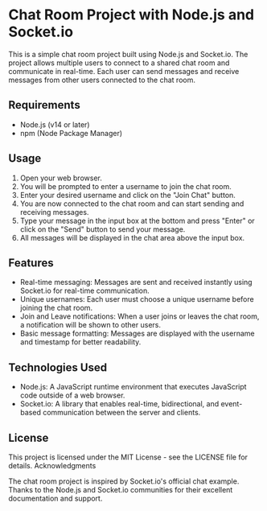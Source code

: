 # Chat Room Project with Node.js and Socket.io

This is a simple chat room project built using Node.js and Socket.io. The project allows multiple users to connect to a shared chat room and communicate in real-time. Each user can send messages and receive messages from other users connected to the chat room.

## Requirements

- Node.js (v14 or later)
- npm (Node Package Manager)

## Usage

1. Open your web browser.
2. You will be prompted to enter a username to join the chat room.
3. Enter your desired username and click on the "Join Chat" button.
4. You are now connected to the chat room and can start sending and receiving messages.
5. Type your message in the input box at the bottom and press "Enter" or click on the "Send" button to send your message.
6. All messages will be displayed in the chat area above the input box.

## Features

- Real-time messaging: Messages are sent and received instantly using Socket.io for real-time communication.
- Unique usernames: Each user must choose a unique username before joining the chat room.
- Join and Leave notifications: When a user joins or leaves the chat room, a notification will be shown to other users.
- Basic message formatting: Messages are displayed with the username and timestamp for better readability.

## Technologies Used

- Node.js: A JavaScript runtime environment that executes JavaScript code outside of a web browser.
- Socket.io: A library that enables real-time, bidirectional, and event-based communication between the server and clients.

## License

This project is licensed under the MIT License - see the LICENSE file for details.
Acknowledgments

The chat room project is inspired by Socket.io's official chat example.
Thanks to the Node.js and Socket.io communities for their excellent documentation and support.
